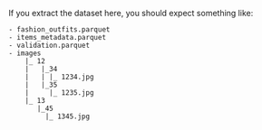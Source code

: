 If you extract the dataset here, you should expect something like:
```
- fashion_outfits.parquet
- items_metadata.parquet
- validation.parquet
- images
    |_ 12
    |   |_34
    |   | |_ 1234.jpg
    |   |_35
    |     |_ 1235.jpg
    |_ 13
       |_45
         |_ 1345.jpg
```
